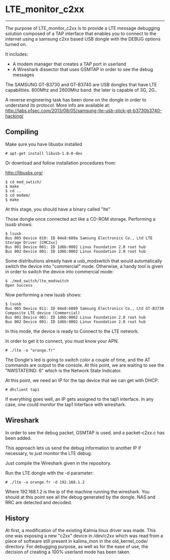 LTE_monitor_c2xx
================
---
The purpose of LTE_monitor_c2xx is to provide a LTE message debugging solution composed of a TAP interface that enables you to connect to the internet using a samsung c2xx based USB dongle with the DEBUG options turned on.

It includes:

  - A modem manager that creates a TAP port in userland
  - A Wireshark dissector that uses GSMTAP in order to see the debug messages

The SAMSUNG GT-B3730 and GT-B3740 are USB dongles that have LTE capabilities. 800Mhz and 2600Mhz band. the later is capable of 3G, 2G..

A reverse engineering task has been done on the dongle in order to understand its protocol. More info are available at:
http://labs.p1sec.com/2013/08/05/samsung-lte-usb-stick-gt-b3730b3740-hacking/

Compiling
----
Make sure you have libusbx installed
```
# apt-get install libusb-1.0-0-dev
```
Or download and follow installation procedures from:

http://libusbx.org/


```
$ cd mod_swtich/
$ make
$ cd ..
$ cd modem/
$ make
```
At this stage, you should have a binary called "lte"


Those dongle once connected act like a CD-ROM storage. 
Performing a lsusb shows:


```
$ lsusb
Bus 005 Device 010: ID 04e8:689a Samsung Electronics Co., Ltd LTE Storage Driver [CMC2xx]
Bus 001 Device 001: ID 1d6b:0002 Linux Foundation 2.0 root hub
Bus 002 Device 001: ID 1d6b:0002 Linux Foundation 2.0 root hub
```

Some distributions already have a usb_modswitch that would automatically switch the device into "commercial" mode. Otherwise, a handy tool is given in order to switch the device into commercial mode:

```
$ ./mod_switch/lte_modswitch
Open Success
```
Now performing a new lsusb shows:

```
$ lsusb
Bus 005 Device 011: ID 04e8:6889 Samsung Electronics Co., Ltd GT-B3730 Composite LTE device (Commercial)
Bus 001 Device 001: ID 1d6b:0002 Linux Foundation 2.0 root hub
Bus 002 Device 001: ID 1d6b:0002 Linux Foundation 2.0 root hub
```

In this mode, the device is ready to Connect to the LTE network.

In order to get it to connect, you must know your APN.
```
# ./lte -a "orange.fr"
```
The Dongle's led is going to switch color a couple of time, and the AT commands are output to the console.
At this point, we are waiting to see the "NWSTATEIND: 6" which is the Network State Indicator.

At this point, we need an IP for the tap device that we can get with DHCP:
```
# dhclient tap1
```
If everything goes well, an IP gets assigned to the tap1 interface. In any case, one could monitor the tap1 Interface with wireshark.


Wireshark
----
In order to see the debug packet, GSMTAP is used.
and a packet-c2xx.c has been added.

This approach lets us send the debug information to another IP if necessary, to just monitor the LTE debug.

Just compile the Wireshark given in the repository.

Run the LTE dongle with the -d parameter:
```
# ./lte -a orange.fr -d 192.168.1.2
```
Where 192.168.1.2 is the ip of the machine running the wireshark.
You should at this point see all the debug generated by the dongle. NAS and RRC are detected and decoded.


History
---
At first, a modification of the existing Kalmia linux driver was made. This one was exposing a new "c2xx" device in /dev/c2xx which was read from a piece of software still present in kalima_mon in the old_kernel_code/ directory.
For debugging purpose, as well as for the ease of use, the decision of creating a 100% userland mode has been taken.



